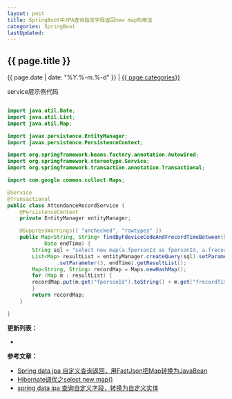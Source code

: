 ```yaml
---
layout: post
title: SpringBoot中JPA查询指定字段返回new map的用法
categories: SpringBoot
lastUpdated:
---
```


## {{ page.title }}

{{ page.date | date: "%Y.%-m.%-d" }} | <a href="/archive#{{ page.categories }}">{{ page.categories}}</a>

service层示例代码

```java

import java.util.Date;
import java.util.List;
import java.util.Map;

import javax.persistence.EntityManager;
import javax.persistence.PersistenceContext;

import org.springframework.beans.factory.annotation.Autowired;
import org.springframework.stereotype.Service;
import org.springframework.transaction.annotation.Transactional;

import com.google.common.collect.Maps;

@Service
@Transactional
public class AttendanceRecordService {
    @PersistenceContext
    private EntityManager entityManager;

    @SuppressWarnings({ "unchecked", "rawtypes" })
    public Map<String, String> findByFdeviceCodeAndFrecordTimeBetween(String fdeviceCode, Date startTime,
			Date endTime) {
        String sql = "select new map(a.fpersonId as fpersonId, a.frecordTime as frecordTime) from AttendanceRecord a where a.fdeviceCode=?1 and a.frecordTime between ?2 and ?3";
        List<Map> resultList = entityManager.createQuery(sql).setParameter(1, fdeviceCode).setParameter(2, startTime)
				.setParameter(3, endTime).getResultList();
        Map<String, String> recordMap = Maps.newHashMap();
        for (Map m : resultList) {
	    recordMap.put(m.get("fpersonId").toString() + m.get("frecordTime").toString(), "1");
        }
        return recordMap;
    }

}

```

**更新列表：**

*



**参考文章：**

* [Spring data jpa 自定义查询返回，用FastJson把Map转换为JavaBean][1]
* [Hibernate调优之select new map()][2]
* [spring data jpa 查询自定义字段，转换为自定义实体][3]


[1]: https://blog.csdn.net/dgutliangxuan/article/details/78782170
[2]: https://blog.csdn.net/z69183787/article/details/41362093
[3]: https://blog.csdn.net/zhu562002124/article/details/75097682
